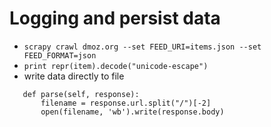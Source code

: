 Logging and persist data
=====
* `scrapy crawl dmoz.org --set FEED_URI=items.json --set FEED_FORMAT=json`
* `print repr(item).decode("unicode-escape")`
* write data directly to file
```
   def parse(self, response):  
       filename = response.url.split("/")[-2]  
       open(filename, 'wb').write(response.body)  
```
